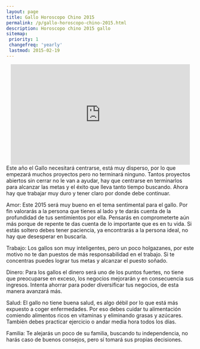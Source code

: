 ```yaml
---
layout: page
title: Gallo Horoscopo Chino 2015
permalink: /p/gallo-horoscopo-chino-2015.html
description: Horoscopo chino 2015 gallo
sitemap:
 priority: 1
 changefreq: 'yearly'
 lastmod: 2015-02-19
---
```

<div style="text-align: center;">

<iframe allowfullscreen="" frameborder="0" height="270" src="https://www.youtube.com/embed/KEDEEECOtWs?list=PLFxNV3JuSndVrbUhZ4aVQW3bkF8i_5Q7a" width="480"></iframe>
</div>
Este año el Gallo necesitará centrarse, está muy disperso, por lo que empezará muchos proyectos pero no terminará ninguno. Tantos proyectos abiertos sin cerrar no le van a ayudar, hay que centrarse en terminarlos para alcanzar las metas y el éxito que lleva tanto tiempo buscando.
Ahora hay que trabajar muy duro y tener claro por donde debe continuar.

Amor:
Este 2015 será muy bueno en el tema sentimental para el gallo. Por fin valorarás a la persona que tienes al lado y te darás cuenta de la profundidad de tus sentimientos por ella. Pensarás en comprometerte aún más porque de repente te das cuenta de lo importante que es en tu vida.
Si estás soltero debes tener paciencia, ya encontrarás a la persona ideal, no hay que desesperar en buscarla.

Trabajo:
Los gallos son muy inteligentes, pero un poco holgazanes, por este motivo no te dan puestos de más responsabilidad en el trabajo. Si te concentras puedes lograr tus metas y alcanzar el puesto soñado.

Dinero:
Para los gallos el dinero será uno de los puntos fuertes, no tiene que preocuparse en exceso, los negocios mejorarán y en consecuencia sus ingresos. Intenta ahorrar para poder diversificar tus negocios, de esta manera avanzará más.

Salud:
El gallo no tiene buena salud, es algo débil por lo que está más expuesto a coger enfermedades. Por eso debes cuidar tu alimentación comiendo alimentos ricos en vitaminas y eliminando grasas y azúcares. También debes practicar ejercicio o andar media hora todos los días.

Familia:
Te alejarás un poco de su familia, buscando tu independencia, no harás caso de buenos consejos, pero sí tomará sus propias decisiones.
